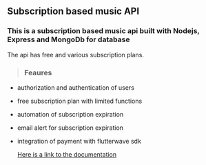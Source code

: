 ## Subscription based music API

### This is a subscription based music api built with Nodejs, Express and MongoDb for database

The api has free and various subscription plans.

> ### Feaures
- authorization and authentication of users
- free subscription plan with limited functions
- automation of subscription expiration
- email alert for subscription expiration
- integration of payment with flutterwave sdk 

    [Here is a link to the documentation](https://documenter.getpostman.com/view/20496357/2s83zdw6Px)

